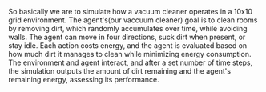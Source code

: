 So basically we are to simulate how a vacuum cleaner operates in a 10x10 grid environment. The agent's(our vaccuum cleaner) goal is to clean rooms by removing dirt, which randomly accumulates over time, while avoiding walls. The agent can move in four directions, suck dirt when present, or stay idle. Each action costs energy, and the agent is evaluated based on how much dirt it manages to clean while minimizing energy consumption. The environment and agent interact, and after a set number of time steps, the simulation outputs the amount of dirt remaining and the agent's remaining energy, assessing its performance.
